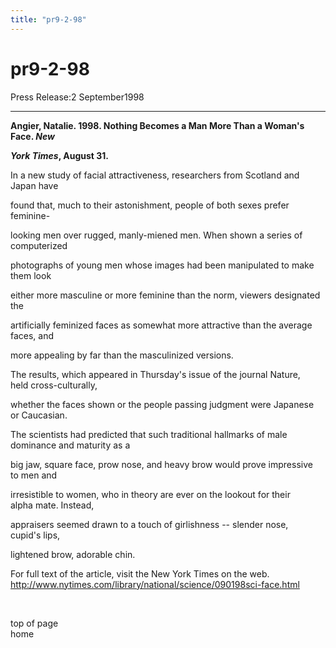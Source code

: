 ```yaml
---
title: "pr9-2-98"
---
```


# pr9-2-98

  
  
Press Release:2 September1998  
  
  


* * *

  
  
**Angier, Natalie. 1998. Nothing Becomes a Man More Than a Woman's  
Face. _New_**  
  
**_York Times_, August 31.**  
  


In a new study of facial attractiveness, researchers from Scotland and  
Japan have  
  
found that, much to their astonishment, people of both sexes prefer  
feminine-  
  
looking men over rugged, manly-miened men. When shown a series of computerized  
  
photographs of young men whose images had been manipulated to make  
them look  
  
either more masculine or more feminine than the norm, viewers designated  
the  
  
artificially feminized faces as somewhat more attractive than the average  
faces, and  
  
more appealing by far than the masculinized versions.  
  


The results, which appeared in Thursday's issue of the journal Nature,  
held cross-culturally,  
  
whether the faces shown or the people passing judgment were Japanese  
or Caucasian.  
  


The scientists had predicted that such traditional hallmarks of male  
dominance and maturity as a  
  
big jaw, square face, prow nose, and heavy brow would prove impressive  
to men and  
  
irresistible to women, who in theory are ever on the lookout for their  
alpha mate. Instead,  
  
appraisers seemed drawn to a touch of girlishness -- slender nose,  
cupid's lips,  
  
lightened brow, adorable chin.  
  


For full text of the article, visit the New York Times on the web.  
http://www.nytimes.com/library/national/science/090198sci-face.html  


&nbsp;

  
  




  
  


top of page&nbsp;&nbsp;&nbsp;&nbsp;&nbsp;&nbsp;&nbsp;&nbsp;&nbsp;&nbsp;&nbsp;&nbsp;&nbsp;&nbsp;&nbsp;&nbsp;&nbsp;&nbsp;&nbsp;&nbsp;  
home